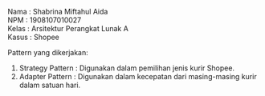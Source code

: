 Nama   : Shabrina Miftahul Aida                 
NPM    : 1908107010027                         
Kelas  : Arsitektur Perangkat Lunak A                        
Kasus  : Shopee                    

Pattern yang dikerjakan:
1. Strategy Pattern : Digunakan dalam pemilihan jenis kurir Shopee.
2. Adapter Pattern  : Digunakan dalam kecepatan dari masing-masing kurir dalam satuan hari.
